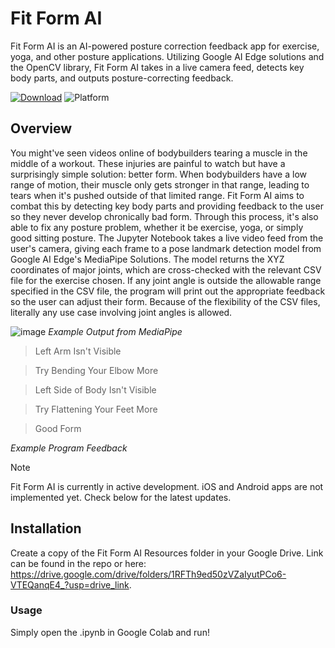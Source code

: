 # Fit Form AI
Fit Form AI is an AI-powered posture correction feedback app for exercise, yoga, and other posture applications. Utilizing Google AI Edge solutions and the OpenCV library, Fit Form AI takes in a live camera feed, detects key body parts, and outputs posture-correcting feedback.

[![Download](https://img.shields.io/badge/download-latest-brightgreen?style=flat-square)]([https://github.com/jordanbaird/Ice/releases/latest](https://colab.research.google.com/github/pythonioncoder/Fit-Form-AI/blob/main/Prototype_2_Electric_Boogalooo.ipynb))
![Platform](https://img.shields.io/badge/Platform-Browser-blue)

## Overview
You might've seen videos online of bodybuilders tearing a muscle in the middle of a workout. These injuries are painful to watch but have a surprisingly simple solution: better form. When bodybuilders have a low range of motion, their muscle only gets stronger in that range, leading to tears when it's pushed outside of that limited range. Fit Form AI aims to combat this by detecting key body parts and providing feedback to the user so they never develop chronically bad form. Through this process, it's also able to fix any posture problem, whether it be exercise, yoga, or simply good sitting posture. The Jupyter Notebook takes a live video feed from the user's camera, giving each frame to a pose landmark detection model from Google AI Edge's MediaPipe Solutions. The model returns the XYZ coordinates of major joints, which are cross-checked with the relevant CSV file for the exercise chosen. If any joint angle is outside the allowable range specified in the CSV file, the program will print out the appropriate feedback so the user can adjust their form. Because of the flexibility of the CSV files, literally any use case involving joint angles is allowed.




![image](https://github.com/pythonioncoder/Fit-Form-AI/assets/70725762/54e844c3-cea1-4497-b51e-6406b651f8a8)
*Example Output from MediaPipe*


>Left Arm Isn't Visible

>Try Bending Your Elbow More

>Left Side of Body Isn't Visible

>Try Flattening Your Feet More

>Good Form

*Example Program Feedback*

>[!NOTE]
>Fit Form AI is currently in active development. iOS and Android apps are not implemented yet. Check below for the latest updates.

## Installation
Create a copy of the Fit Form AI Resources folder in your Google Drive. Link can be found in the repo or here: https://drive.google.com/drive/folders/1RFTh9ed50zVZaIyutPCo6-VTEQanqE4_?usp=drive_link.

### Usage
Simply open the .ipynb in Google Colab and run!
